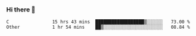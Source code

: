 ### Hi there 👋

<!--
**WShiBin/WShiBin** is a ✨ _special_ ✨ repository because its `README.md` (this file) appears on your GitHub profile.

Here are some ideas to get you started:

- 🔭 I’m currently working on ...
- 🌱 I’m currently learning ...
- 👯 I’m looking to collaborate on ...
- 🤔 I’m looking for help with ...
- 💬 Ask me about ...
- 📫 How to reach me: ...
- 😄 Pronouns: ...
- ⚡ Fun fact: ...
-->

<!--START_SECTION:waka-->

```text
C                15 hrs 43 mins  ██████████████████▒░░░░░░   73.00 %
Other            1 hr 54 mins    ██▒░░░░░░░░░░░░░░░░░░░░░░   08.84 %
```

<!--END_SECTION:waka-->
